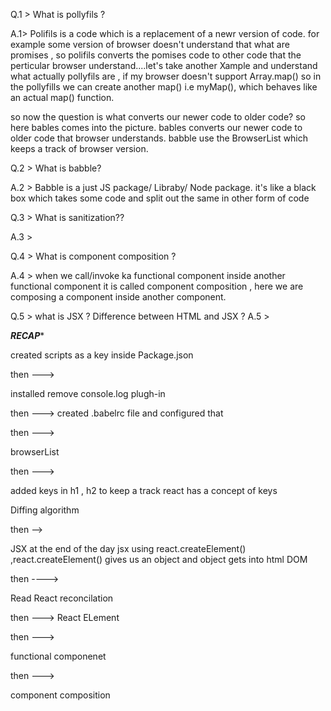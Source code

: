 Q.1 > What is pollyfils ?

A.1> Polifils is a code which is a replacement of a newr version of code. for example some version of browser doesn't understand that what are promises , so polifils converts the pomises code to other code that the perticular browser understand....let's take another Xample and understand what actually pollyfils are , if my browser doesn't support Array.map() so in the pollyfills we can create another map() i.e   myMap(),   which behaves like an actual map() function.

so now the question is what converts our newer code to older code?  so here bables comes into the picture. bables converts our newer code to older code that browser understands. babble use the BrowserList which keeps a track of browser version.


Q.2 > What is babble?

A.2 > Babble is a just JS package/ Libraby/ Node package. it's like a black box which takes some code and split out the same in other form of code 






Q.3 > What is sanitization??

A.3 > 


Q.4 > What is component composition ?

A.4 > when we call/invoke ka functional component inside another functional component it is called component composition , here we are composing a component inside another component.



 Q.5 > what is JSX ? Difference between HTML and JSX ?
 A.5 > 














 ***RECAP****




 created scripts as a key  inside Package.json

 then --->

installed remove console.log plugh-in 

then --->
created  .babelrc file and configured that 

then --->

browserList

then --->

added keys in h1 , h2 
to keep a track react has a concept of keys

Diffing  algorithm


then -->

JSX 
at the end of the day jsx using react.createElement() ,react.createElement()  gives us an object 
and object gets into html DOM



then ----> 

Read  React reconcilation

then ---> 
React ELement

then ---> 

functional componenet

then ---> 

component composition
